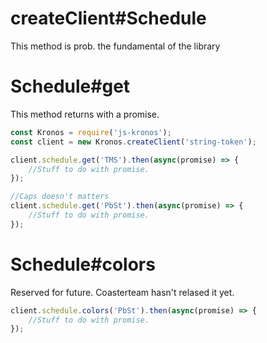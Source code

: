 createClient#Schedule
===

This method is prob. the fundamental of the library



Schedule#get
==

This method returns with a promise.

```javascript
const Kronos = require('js-kronos');
const client = new Kronos.createClient('string-token');

client.schedule.get('TMS').then(async(promise) => {
    //Stuff to do with promise.
});

//Caps doesn't matters
client.schedule.get('PbSt').then(async(promise) => {
    //Stuff to do with promise.
});

```


Schedule#colors
==

Reserved for future. Coasterteam hasn't relased it yet.

```js
client.schedule.colors('PbSt').then(async(promise) => {
    //Stuff to do with promise.
});

```